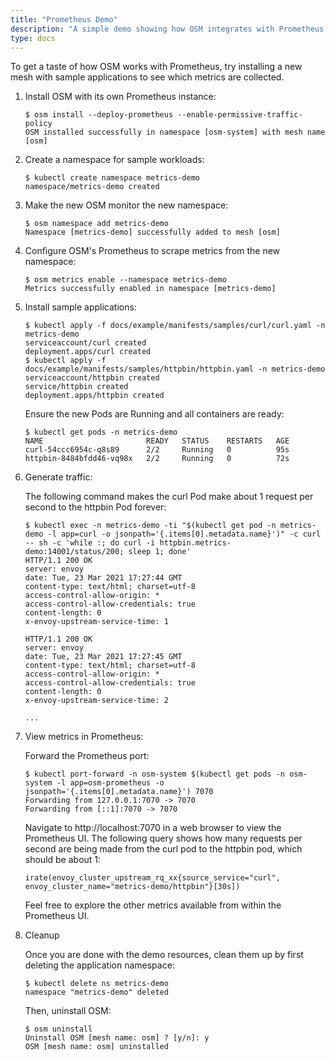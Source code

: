 ```yaml
---
title: "Prometheus Demo"
description: "A simple demo showing how OSM integrates with Prometheus for metrics"
type: docs
---
```


To get a taste of how OSM works with Prometheus, try installing a new mesh with sample applications to see which metrics are collected.

1. Install OSM with its own Prometheus instance:

    ```console
    $ osm install --deploy-prometheus --enable-permissive-traffic-policy
    OSM installed successfully in namespace [osm-system] with mesh name [osm]
    ```

1. Create a namespace for sample workloads:

    ```console
    $ kubectl create namespace metrics-demo
    namespace/metrics-demo created
    ```

1. Make the new OSM monitor the new namespace:

    ```console
    $ osm namespace add metrics-demo
    Namespace [metrics-demo] successfully added to mesh [osm]
    ```

1. Configure OSM's Prometheus to scrape metrics from the new namespace:

    ```console
    $ osm metrics enable --namespace metrics-demo
    Metrics successfully enabled in namespace [metrics-demo]
    ```

1. Install sample applications:

    ```console
    $ kubectl apply -f docs/example/manifests/samples/curl/curl.yaml -n metrics-demo
    serviceaccount/curl created
    deployment.apps/curl created
    $ kubectl apply -f docs/example/manifests/samples/httpbin/httpbin.yaml -n metrics-demo
    serviceaccount/httpbin created
    service/httpbin created
    deployment.apps/httpbin created
    ```

    Ensure the new Pods are Running and all containers are ready:

    ```console
    $ kubectl get pods -n metrics-demo
    NAME                       READY   STATUS    RESTARTS   AGE
    curl-54ccc6954c-q8s89      2/2     Running   0          95s
    httpbin-8484bfdd46-vq98x   2/2     Running   0          72s
    ```

1. Generate traffic:

    The following command makes the curl Pod make about 1 request per second to the httpbin Pod forever:

    ```console
    $ kubectl exec -n metrics-demo -ti "$(kubectl get pod -n metrics-demo -l app=curl -o jsonpath='{.items[0].metadata.name}')" -c curl -- sh -c 'while :; do curl -i httpbin.metrics-demo:14001/status/200; sleep 1; done'
    HTTP/1.1 200 OK
    server: envoy
    date: Tue, 23 Mar 2021 17:27:44 GMT
    content-type: text/html; charset=utf-8
    access-control-allow-origin: *
    access-control-allow-credentials: true
    content-length: 0
    x-envoy-upstream-service-time: 1

    HTTP/1.1 200 OK
    server: envoy
    date: Tue, 23 Mar 2021 17:27:45 GMT
    content-type: text/html; charset=utf-8
    access-control-allow-origin: *
    access-control-allow-credentials: true
    content-length: 0
    x-envoy-upstream-service-time: 2

    ...
    ```

1. View metrics in Prometheus:

    Forward the Prometheus port:

    ```console
    $ kubectl port-forward -n osm-system $(kubectl get pods -n osm-system -l app=osm-prometheus -o jsonpath='{.items[0].metadata.name}') 7070
    Forwarding from 127.0.0.1:7070 -> 7070
    Forwarding from [::1]:7070 -> 7070
    ```

    Navigate to http://localhost:7070 in a web browser to view the Prometheus UI. The following query shows how many requests per second are being made from the curl pod to the httpbin pod, which should be about 1:

    ```
    irate(envoy_cluster_upstream_rq_xx{source_service="curl", envoy_cluster_name="metrics-demo/httpbin"}[30s])
    ```

    Feel free to explore the other metrics available from within the Prometheus UI.

1. Cleanup

    Once you are done with the demo resources, clean them up by first deleting the application namespace:

    ```console
    $ kubectl delete ns metrics-demo
    namespace "metrics-demo" deleted
    ```

    Then, uninstall OSM:

    ```
    $ osm uninstall
    Uninstall OSM [mesh name: osm] ? [y/n]: y
    OSM [mesh name: osm] uninstalled
    ```
